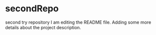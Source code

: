 # secondRepo
second try repository
I am editing the README file. Adding some more details about the project description.
